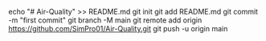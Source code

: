 echo "# Air-Quality" >> README.md
git init
git add README.md
git commit -m "first commit"
git branch -M main
git remote add origin https://github.com/SimPro01/Air-Quality.git
git push -u origin main
